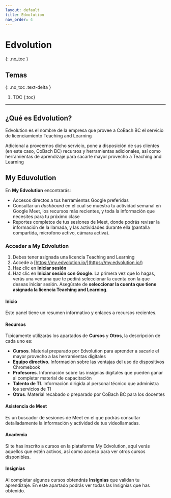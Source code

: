 ```yaml
---
layout: default
title: Edvolution
nav_order: 4
---
```


# Edvolution
{: .no_toc }

## Temas
{: .no_toc .text-delta }

1. TOC
{:toc}

---

## ¿Qué es Edvolution?

Edvolution es el nombre de la empresa que provee a CoBach BC el servicio de licenciamiento Teaching and Learning

Adicional a proveernos dicho servicio, pone a disposición de sus clientes (en este caso, CoBach BC) recursos y herramientas adicionales, así como herramientas de aprendizaje para sacarle mayor provecho a Teaching and Learning

## My Eduvolution

En **My Edvolution** encontrarás:
- Accesos directos a tus herramientas Google preferidas
- Consultar un _dashboard_ en el cual se muestra tu actividad semanal en Google Meet, los recursos más recientes, y toda la información que necesites para tu próximo clase
- Reportes completos de tus sesiones de Meet, donde podrás revisar la información de la llamada, y las actividades durante ella (pantalla compartida, mícrofono activo, cámara activa).

### Acceder a My Edvolution

1. Debes tener asignada una licencia Teaching and Learning
1. Accede a [https://my.edvolution.io/](https://my.edvolution.io/)
1. Haz clic en **Iniciar sesión**
1. Haz clic en **Iniciar sesión con Google**. La primera vez que lo hagas, verás una ventana que te pedirá seleccionar la cuenta con la que deseas iniciar sesión. Asegúrate de **seleccionar la cuenta que tiene asignada la licencia Teaching and Learning**.

#### Inicio

Este panel tiene un resumen informativo y enlaces a recursos recientes.

#### Recursos

Típicamente utilizarás los apartados de **Cursos** y **Otros**, la descripción de cada uno es:

- **Cursos**. Material preparado por Edvolution para aprender a sacarle el mayor provecho a las herramientas digitales
- **Equipo directivo**. Información sobre las ventajas del uso de dispositivos Chromebook
- **Profesores**. Información sobre las insignias digitales que pueden ganar al completar material de capacitación
- **Talento de TI**. Información dirigida al personal técnico que administra los servicios de TI
- **Otros**. Material recabado o preparado por CoBach BC para los docentes

#### Asistencia de Meet

Es un buscador de sesiones de Meet en el que podrás consultar detalladamente la información y actividad de tus videollamadas.

#### Academia

Si te has inscrito a cursos en la plataforma My Edvolution, aquí verás aquellos que estén activos, así como acceso para ver otros cursos disponibles.

#### Insignias

Al completar algunos cursos obtendrás **Insignias** que validan tu aprendizaje. En este apartado podrás ver todas las Insignias que has obtenido.
